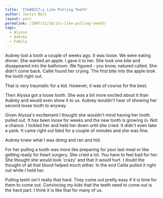 ```yaml
---
title: 'It&#8217;s Like Pulling Teeth'
author: Justin Ball
layout: post
permalink: /2007/12/16/its-like-pulling-teeth/
tags:
  - Alyssa
  - Aubrey
  - Family
---
```


Aubrey lost a tooth a couple of weeks ago. It was loose. We were eating dinner. She wanted an apple. I gave it to her. She took one bite and disappeared into the bathroom. We figured - you know, natured called. She didn't come back. Callie found her crying. The first bite into the apple took the tooth right out.

That is very traumatic for a kid. However, it was of course for the best.

Then Alyssa got a loose tooth. She was a bit more excited about it than Aubrey and would even show it to us. Aubrey wouldn't hear of showing her second loose tooth to anyway.

Given Alyssa's excitement I thought she wouldn't mind having her tooth pulled out. It has been loose for weeks and the new tooth is growing in. Not a chance. I tickled her and held her down until she cried. It didn't even take a yank. It came right out bled for a couple of minutes and she was fine.

Aubrey knew what I was doing and ran and hid.

For her pulling a tooth was more like preparing for your last meal or like getting ready for heart surgery. She cried a lot. You have to feel bad for her. She thought she would look 'crazy' and that it would hurt. I doubt the thought of all that blood helped much either. In the end Callie pulled it right out while I held her.

Pulling teeth isn't really that hard. They come out pretty easy if it is time for them to come out. Convincing my kids that the teeth need to come out is the hard part. I think it is like that for many of us.